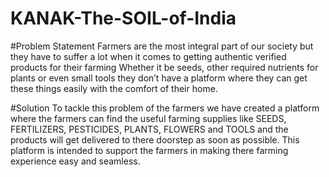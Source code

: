 # KANAK-The-SOIL-of-India
#Problem Statement
Farmers are the most integral part of our society but they have to suffer a lot when it comes to getting authentic verified products for their farming
Whether it be seeds, other required nutrients for plants or even small tools they don’t have a platform where they can get these things easily with the comfort of their home.

#Solution
To tackle this problem of the farmers we have created a platform where the farmers can find the useful farming supplies like SEEDS, FERTILIZERS, PESTICIDES, PLANTS, FLOWERS and TOOLS and the products will get delivered to there doorstep as soon as possible.
This platform is intended to support the farmers in making there farming experience easy and seamless.

